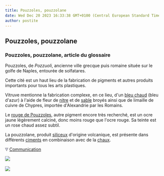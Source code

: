 ```yaml
---
title: Pouzzoles, pouzzolane
date: Wed Dec 20 2023 16:33:38 GMT+0100 (Central European Standard Time)
author: postite
---
```


## Pouzzoles, pouzzolane
### Pouzzoles, pouzzolane, article du glossaire
 Pouzzoles, de _Pozzuoli_, ancienne ville grecque puis romaine située sur le golfe de Naples, entourée de solfatares.

Cette cité est un haut lieu de la fabrication de pigments et autres produits importants pour tous les arts plastiques.

Vitruve mentionne la fabrication complexe, en ce lieu, d'un [bleu chaud](bleuschauds.html) (bleu d'azur) à l'aide de fleur de [nitre](nitre.html) et de [sable](s.html#sable) broyés ainsi que de limaille de cuivre de Chypres, importée d'Alexandrie par les Romains.

Le [rouge de Pouzzoles](terresrouges.html#rougedepouzzoles), autre pigment encore très recherché, est un ocre jaune légèrement calciné, donc moins rouge que l'ocre rouge. Sa teinte est un rose chaud assez subtil.

La pouzzolane, produit [siliceux](silice.html) d'origine volcanique, est présente dans différents [ciments](ciment.html) en combinaison avec de la [chaux](chaux.html).



![](images/flechebas.gif) [Communication](http://www.artrealite.com/annonceurs.htm) 

[![](https://cbonvin.fr/sites/regie.artrealite.com/visuels/campagne1.png)](index-2.html#20131014)

![](https://cbonvin.fr/sites/regie.artrealite.com/visuels/campagne2.png)